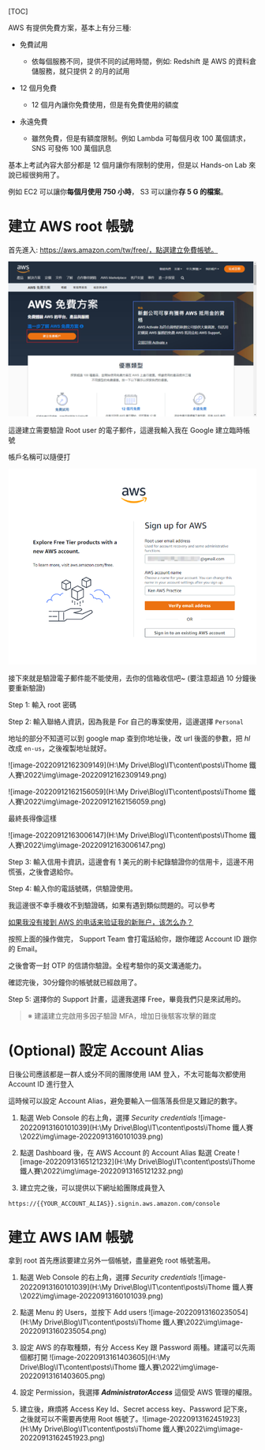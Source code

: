 

[TOC]





AWS 有提供免費方案，基本上有分三種:

- 免費試用
  - 依每個服務不同，提供不同的試用時間，例如: Redshift 是 AWS 的資料倉儲服務，就只提供 2 的月的試用

- 12 個月免費
  - 12 個月內讓你免費使用，但是有免費使用的額度

- 永遠免費
  - 雖然免費，但是有額度限制。例如 Lambda 可每個月收 100 萬個請求， SNS 可發佈 100 萬個訊息




基本上考試內容大部分都是 12 個月讓你有限制的使用，但是以 Hands-on Lab 來說已經很夠用了。

例如 EC2 可以讓你**每個月使用 750 小時**， S3 可以讓你**存 5 G 的檔案**。



# 建立 AWS root 帳號

首先進入: https://aws.amazon.com/tw/free/，點選建立免費帳號。

![image-20220912145830826](.\img\image-20220912145830826.png)



這邊建立需要驗證 Root user 的電子郵件，這邊我輸入我在 Google 建立臨時帳號

帳戶名稱可以隨便打

![image-20220912161505821](.\img\image-20220912161505821.png)

接下來就是驗證電子郵件能不能使用，去你的信箱收信吧~ (要注意超過 10 分鐘後要重新驗證)



Step 1: 輸入 root 密碼

Step 2: 輸入聯絡人資訊，因為我是 For 自己的專案使用，這邊選擇 `Personal`

地址的部分不知道可以到 google map 查到你地址後，改 url 後面的參數，把 *hl* 改成 `en-us`，之後複製地址就好。

![image-20220912162309149](H:\My Drive\Blog\IT\content\posts\iThome 鐵人賽\2022\img\image-20220912162309149.png)



![image-20220912162156059](H:\My Drive\Blog\IT\content\posts\iThome 鐵人賽\2022\img\image-20220912162156059.png)



最終長得像這樣

![image-20220912163006147](H:\My Drive\Blog\IT\content\posts\iThome 鐵人賽\2022\img\image-20220912163006147.png)

Step 3: 輸入信用卡資訊，這邊會有 1 美元的刷卡紀錄驗證你的信用卡，這邊不用慌張，之後會退給你。



Step 4: 輸入你的電話號碼，供驗證使用。

我這邊很不幸手機收不到驗證碼，如果有遇到類似問題的。可以參考

[如果我没有接到 AWS 的电话来验证我的新账户，该怎么办？](https://aws.amazon.com/cn/premiumsupport/knowledge-center/phone-verify-no-call/)

按照上面的操作做完， Support Team 會打電話給你，跟你確認 Account ID 跟你的 Email。

之後會寄一封 OTP 的信請你驗證。全程考驗你的英文溝通能力。

確認完後，30分鐘你的帳號就已經啟用了。



Step 5: 選擇你的 Support 計畫，這邊我選擇 Free，畢竟我們只是來試用的。



> ※ 建議建立完啟用多因子驗證 MFA，增加日後駭客攻擊的難度



# (Optional) 設定 Account Alias

日後公司應該都是一群人或分不同的團隊使用 IAM 登入，不太可能每次都使用 Account ID 進行登入

這時候可以設定 Account Alias，避免要輸入一個落落長但是又難記的數字。

1. 點選 Web Console 的右上角，選擇 *Security credentials*
![image-20220913160101039](H:\My Drive\Blog\IT\content\posts\iThome 鐵人賽\2022\img\image-20220913160101039.png)
1. 點選 Dashboard 後，在 AWS Account 的 Account Alias 點選 Create
![image-20220913165121232](H:\My Drive\Blog\IT\content\posts\iThome 鐵人賽\2022\img\image-20220913165121232.png)

1. 建立完之後，可以提供以下網址給團隊成員登入
```
https://{{YOUR_ACCOUNT_ALIAS}}.signin.aws.amazon.com/console
```





# 建立 AWS IAM 帳號

拿到 root 首先應該要建立另外一個帳號，盡量避免 root 帳號濫用。

1. 點選 Web Console 的右上角，選擇 *Security credentials*
![image-20220913160101039](H:\My Drive\Blog\IT\content\posts\iThome 鐵人賽\2022\img\image-20220913160101039.png)

1. 點選 Menu 的 Users，並按下 Add users 
![image-20220913160235054](H:\My Drive\Blog\IT\content\posts\iThome 鐵人賽\2022\img\image-20220913160235054.png)

1. 設定 AWS 的存取種類，有分 Access Key 跟 Password 兩種。建議可以先兩個都打開
![image-20220913161403605](H:\My Drive\Blog\IT\content\posts\iThome 鐵人賽\2022\img\image-20220913161403605.png)

1. 設定 Permission，我選擇 ***AdministratorAccess*** 這個受 AWS 管理的權限。

1. 建立後，麻煩將 Access Key Id、Secret access key、Password 記下來，之後就可以不需要再使用 Root 帳號了。![image-20220913162451923](H:\My Drive\Blog\IT\content\posts\iThome 鐵人賽\2022\img\image-20220913162451923.png)





